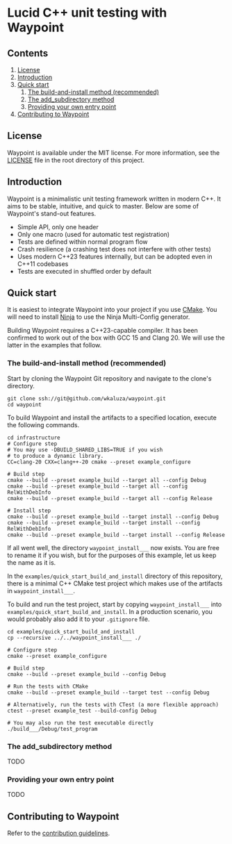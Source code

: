 # Lucid C++ unit testing with Waypoint

## Contents

1. [License](#license)
2. [Introduction](#introduction)
3. [Quick start](#quick-start)
    1. [The build-and-install method (recommended)](#the-build-and-install-method-recommended)
    2. [The add_subdirectory method](#the-add_subdirectory-method)
    3. [Providing your own entry point](#providing-your-own-entry-point)
4. [Contributing to Waypoint](#contributing-to-waypoint)

## License

Waypoint is available under the MIT license.
For more information, see the [LICENSE](../LICENSE) file in the root directory
of this project.

## Introduction

Waypoint is a minimalistic unit testing framework written in modern C++.
It aims to be stable, intuitive, and quick to master.
Below are some of Waypoint's stand-out features.

* Simple API, only one header
* Only one macro (used for automatic test registration)
* Tests are defined within normal program flow
* Crash resilience (a crashing test does not interfere
  with other tests)
* Uses modern C++23 features internally, but can be adopted even in C++11
  codebases
* Tests are executed in shuffled order by default

## Quick start

It is easiest to integrate Waypoint into your project if you use
[CMake](https://cmake.org).
You will need to install [Ninja](https://ninja-build.org) to use the
Ninja Multi-Config generator.

Building Waypoint requires a C++23-capable compiler.
It has been confirmed to work out of the box with GCC 15 and Clang 20.
We will use the latter in the examples that follow.

### The build-and-install method (recommended)

Start by cloning the Waypoint Git repository and navigate to the
clone's directory.

```shell
git clone ssh://git@github.com/wkaluza/waypoint.git
cd waypoint
```

To build Waypoint and install the artifacts to a specified location,
execute the following commands.

```shell
cd infrastructure
# Configure step
# You may use -DBUILD_SHARED_LIBS=TRUE if you wish
# to produce a dynamic library.
CC=clang-20 CXX=clang++-20 cmake --preset example_configure 

# Build step
cmake --build --preset example_build --target all --config Debug
cmake --build --preset example_build --target all --config RelWithDebInfo
cmake --build --preset example_build --target all --config Release

# Install step
cmake --build --preset example_build --target install --config Debug
cmake --build --preset example_build --target install --config RelWithDebInfo
cmake --build --preset example_build --target install --config Release
```

If all went well, the directory `waypoint_install___` now exists.
You are free to rename it if you wish, but for the purposes of this
example, let us keep the name as it is.

In the `examples/quick_start_build_and_install` directory of this
repository, there is a minimal C++ CMake test project which makes use
of the artifacts in `waypoint_install___`.

To build and run the test project, start by copying
`waypoint_install___` into `examples/quick_start_build_and_install`.
In a production scenario, you would probably also add it to your
`.gitignore` file.

```shell
cd examples/quick_start_build_and_install
cp --recursive ../../waypoint_install___ ./

# Configure step
cmake --preset example_configure

# Build step
cmake --build --preset example_build --config Debug

# Run the tests with CMake
cmake --build --preset example_build --target test --config Debug

# Alternatively, run the tests with CTest (a more flexible approach)
ctest --preset example_test --build-config Debug

# You may also run the test executable directly
./build___/Debug/test_program
```

### The add_subdirectory method

TODO

### Providing your own entry point

TODO

## Contributing to Waypoint

Refer to the [contribution guidelines](CONTRIBUTING.md).
